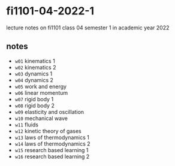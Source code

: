 # fi1101-04-2022-1
lecture notes on fi1101 class 04 semester 1 in academic year 2022


## notes
+ `w01` kinematics 1
+ `w02` kinematics 2
+ `w03` dynamics 1
+ `w04` dynamics 2
+ `w05` work and energy
+ `w06` linear momentum
+ `w07` rigid body 1
+ `w08` rigid body 2
+ `w09` elasticity and oscillation
+ `w10` mechanical wave
+ `w11` fluids
+ `w12` kinetic theory of gases
+ `w13` laws of thermodynamics 1
+ `w14` laws of thermodynamics 2
+ `w15` research based learning 1
+ `w16` research based learning 2
